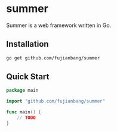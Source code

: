 # summer

Summer is a web framework written in Go.

## Installation

```bash
go get github.com/fujianbang/summer
```

## Quick Start

```go
package main

import "github.com/fujianbang/summer"

func main() {
    // TODO
}

```